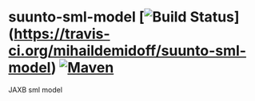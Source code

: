 # suunto-sml-model [![Build Status](https://travis-ci.org/mihaildemidoff/suunto-sml-model.svg)] (https://travis-ci.org/mihaildemidoff/suunto-sml-model) [![Maven](https://img.shields.io/github/tag/mihaildemidoff/suunto-sml-model.svg?label=maven)](https://jitpack.io/#mihaildemidoff/suunto-sml-model)
JAXB sml model
